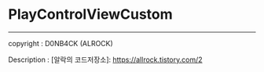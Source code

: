 # PlayControlViewCustom

-------------------------------

copyright : D0NB4CK (ALROCK)

Description : [알락의 코드저장소]: https://allrock.tistory.com/2
